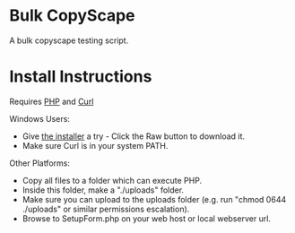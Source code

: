 Bulk CopyScape
=============

A bulk copyscape testing script.

Install Instructions
=============

Requires [PHP](http://php.net) and [Curl](http://curl.haxx.se)

Windows Users:

* Give [the installer](https://github.com/angryrancor/BulkCopyscape/blob/master/windows-installer/Installer/InstallBulkCopyscape.exe) a try - Click the Raw button to download it.
* Make sure Curl is in your system PATH.

Other Platforms:

* Copy all files to a folder which can execute PHP.  
* Inside this folder, make a "./uploads" folder.
* Make sure you can upload to the uploads folder (e.g. run "chmod 0644 ./uploads" or similar permissions escalation).
* Browse to SetupForm.php on your web host or local webserver url.